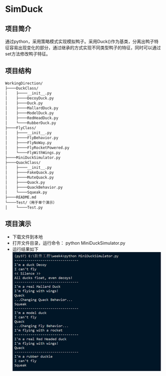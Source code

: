 # SimDuck
## 项目简介
通过python，采用策略模式实现模拟鸭子。采用Duck()作为基类，分离出鸭子特征容易出现变化的部分，通过继承的方式实现不同类型鸭子的特征，同时可以通过set方法修改鸭子特征。
## 项目结构
	WorkingDirection/
	├────DuckClass/
	│    ├────__init__.py
	│    ├────DecoyDuck.py
	│    ├────Duck.py
	│    ├────MallardDuck.py
	│    ├────ModelDuck.py
	│    ├────RedHeadDuck.py
	│    └────RubberDuck.py
	├────FlyClass/
	│    ├────__init__.py
	│    ├────FlyBehavior.py
	│    ├────FlyNoWay.py
	│    ├────FlyRocketPowered.py
	│    └────FlyWithWings.py
	├────MiniDuckSimulator.py
	├────QuackClass/
	│    ├────__init__.py
	│    ├────FakeQuack.py
	│    ├────MuteQuack.py
	│    ├────Quack.py
	│    ├────QuackBehavior.py
	│    └────Squeak.py
	├────README.md
	└────Test/（用于单个演示）
	│    └────Test.py
## 项目演示
- 下载文件到本地
- 打开文件目录，运行命令： python MiniDuckSimulator.py
- 运行结果如下
![](outprint.png)

